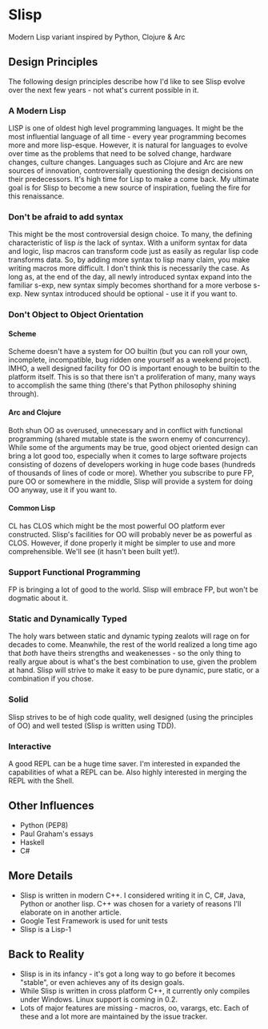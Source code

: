 # Slisp
Modern Lisp variant inspired by Python, Clojure & Arc

## Design Principles

The following design principles describe how I'd like to see Slisp evolve over the next few years - not what's current possible in it.

### A Modern Lisp

LISP is one of oldest high level programming languages. It might be the most influential language of all time - every year programming becomes more and more lisp-esque. However, it is natural for languages to evolve over time as the problems that need to be solved change, hardware changes, culture changes. Languages such as Clojure and Arc are new sources of innovation, controversially questioning the design decisions on their predecessors. It's high time for Lisp to make a come back. My ultimate goal is for Slisp to become a new source of inspiration, fueling the fire for this renaissance. 

### Don't be afraid to add syntax

This might be the most controversial design choice. To many, the defining characteristic of lisp *is* the lack of syntax. With a uniform syntax for data and logic, lisp macros can transform code just as easily as regular lisp code transforms data. So, by adding more syntax to lisp many claim, you make writing macros more difficult. I don't think this is necessarily the case. As long as, at the end of the day, all newly introduced syntax expand into the familiar s-exp, new syntax simply becomes shorthand for a more verbose s-exp. New syntax introduced should be optional - use it if you want to.

### Don't Object to Object Orientation

#### Scheme
Scheme doesn't have a system for OO builtin (but you can roll your own, incomplete, incompatible, bug ridden one yourself as a weekend project). IMHO, a well designed facility for OO is important enough to be builtin to the platform itself. This is so that there isn't a proliferation of many, many ways to accomplish the same thing (there's that Python philosophy shining through).

#### Arc and Clojure 
Both shun OO as overused, unnecessary and in conflict with functional programming (shared mutable state is the sworn enemy of concurrency). While some of the arguments may be true, good object oriented design can bring a lot good too, especially when it comes to large software projects consisting of dozens of developers working in huge code bases (hundreds of thousands of lines of code or more). Whether you subscribe to pure FP, pure OO or somewhere in the middle, Slisp will provide a system for doing OO anyway, use it if you want to.

#### Common Lisp
CL has CLOS which might be the most powerful OO platform ever constructed. Slisp's facilities for OO will probably never be as powerful as CLOS. However, if done properly it might be simpler to use and more comprehensible. We'll see (it hasn't been built yet!).

### Support Functional Programming
FP is bringing a lot of good to the world. Slisp will embrace FP, but won't be dogmatic about it. 

### Static and Dynamically Typed
The holy wars between static and dynamic typing zealots will rage on for decades to come. Meanwhile, the rest of the world realized a long time ago that *both* have theirs strengths and weakenesses - so the only thing to really argue about is what's the best combination to use, given the problem at hand. Slisp will strive to make it easy to be pure dynamic, pure static, or a combination if you chose. 

### Solid
Slisp strives to be of high code quality, well designed (using the principles of OO) and well tested (Slisp is written using TDD). 

### Interactive
A good REPL can be a huge time saver. I'm interested in expanded the capabilities of what a REPL can be. Also highly interested in merging the REPL with the Shell.

## Other Influences
* Python (PEP8)
* Paul Graham's essays
* Haskell
* C#

## More Details
* Slisp is written in modern C++. I considered writing it in C, C#, Java, Python or another lisp. C++ was chosen for a variety of reasons I'll elaborate on in another article.
* Google Test Framework is used for unit tests
* Slisp is a Lisp-1

## Back to Reality
* Slisp is in its infancy - it's got a long way to go before it becomes "stable", or even achieves any of its design goals.
* While Slisp is written in cross platform C++, it currently only compiles under Windows. Linux support is coming in 0.2.
* Lots of major features are missing - macros, oo, varargs, etc. Each of these and a lot more are maintained by the issue tracker.
